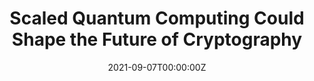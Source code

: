 ---
title: Scaled Quantum Computing Could Shape the Future of Cryptography
tags:
- PQC
date: "2021-09-07T00:00:00Z"

# Optional external URL for project (replaces project detail page).
external_link: "https://marketscale.com/industries/industrial-iot/scaled-quantum-computing-could-shape-the-future-of-cryptography/"
---